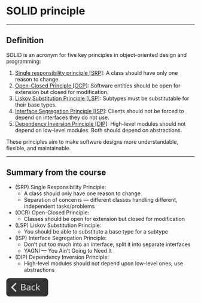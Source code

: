 # SOLID principle

---

## Definition

SOLID is an acronym for five key principles in object-oriented design and programming:

1. [Single responsibility principle [SRP]](SRP.md): A class should have only one reason to change.
2. [Open-Closed Principle [OCP]](OCP.md): Software entities should be open for extension but closed for modification.
3. [Liskov Substitution Principle [LSP]](LSP.md): Subtypes must be substitutable for their base types.
4. [Interface Segregation Principle [ISP]](ISP.md): Clients should not be forced to depend on interfaces they do not use.
5. [Dependency Inversion Principle [DIP]](DIP.md): High-level modules should not depend on low-level modules. Both should depend on abstractions.

These principles aim to make software designs more understandable, flexible, and maintainable.

---

## Summary from the course

- (SRP) Single Responsibility Principle:
  - A class should only have one reason to change
  - Separation of concerns — different classes handling different, independent tasks/problems
- (OCR) Open-Closed Principle:
  - Classes should be open for extension but closed for modification
- (LSP) Liskov Substitution Principle:
  - You should be able to substitute a base type for a subtype
- (ISP) Interface Segregation Principle:
  - Don’t put too much into an interface; split it into separate interfaces
  - YAGNI — You Ain’t Going to Need It
- (DIP) Dependency Inversion Principle:
  - High-level modules should not depend upon low-level ones; use abstractions

<!--Back Button-->
[<img src="../../img/back.svg" style="width:8em;">](../README.md)
